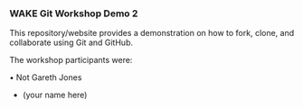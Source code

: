### WAKE Git Workshop Demo 2

This repository/website provides a demonstration on how to fork, clone, and collaborate using Git and GitHub.

The workshop participants were:

• Not Gareth Jones
* (your name here)

